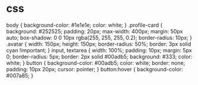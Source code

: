 # css
body {
    background-color: #1e1e1e;
    color: white;
}
.profile-card {
    background: #252525;
    padding: 20px;
    max-width: 400px;
    margin: 50px auto;
    box-shadow: 0 0 10px rgba(255, 255, 255, 0.2);
    border-radius: 10px;
}
.avatar {
    width: 150px;
    height: 150px;
    border-radius: 50%;
    border: 3px solid cyan !important;
}
input, textarea {
    width: 100%;
    padding: 10px;
    margin: 5px 0;
    border-radius: 5px;
    border: 2px solid #00adb5;
    background: #333;
    color: white;
}
button {
    background-color: #00adb5;
    color: white;
    border: none;
    padding: 10px 20px;
    cursor: pointer;
}
button:hover {
    background-color: #007a85;
}
